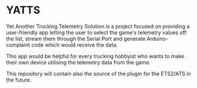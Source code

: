 # YATTS
Yet Another Trucking Telemetry Solution is a project focused on providing a user-friendly app letting the user to
select the game's telemetry values off the list, stream them through the Serial Port and generate Arduino-complaint code which would receive the data.

This app would be helpful for every trucking hobbyist who wants to make their own device utilising the telemetry data from the game.

This repository will contain also the source of the plugin for the ETS2/ATS in the future.
